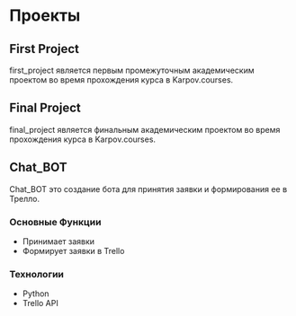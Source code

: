 # Проекты

## First Project
first_project является первым промежуточным академическим проектом во время прохождения курса в Karpov.courses.

## Final Project
final_project является финальным академическим проектом во время прохождения курса в Karpov.courses.

## Chat_BOT
Chat_BOT это создание бота для принятия заявки и формирования ее в Трелло.

### Основные Функции
- Принимает заявки
- Формирует заявки в Trello

### Технологии
- Python
- Trello API
